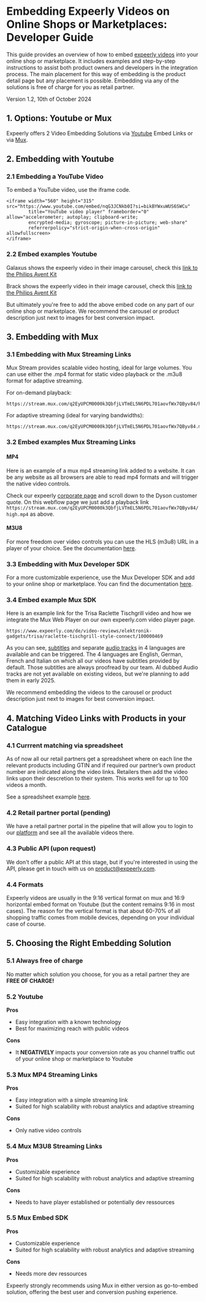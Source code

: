 # Embedding Expeerly Videos on Online Shops or Marketplaces: Developer Guide
This guide provides an overview of how to embed [expeerly videos](https://expeerly.com) into your online shop or marketplace. It includes examples and step-by-step instructions to assist both product owners and developers in the integration process. The main placement for this way of embedding is the product detail page but any placement is possible. Embedding via any of the solutions is free of charge for you as retail partner.

Version 1.2, 10th of October 2024

## 1. Options: Youtube or Mux
Expeerly offers 2 Video Embedding Solutions via [Youtube](https://www.youtube.com/) Embed Links or via [Mux](https://www.mux.com/).

## 2. Embedding with Youtube
### 2.1 Embedding a YouTube Video
To embed a YouTube video, use the iframe code.
```
<iframe width="560" height="315" src="https://www.youtube.com/embed/nqG3JCNkb0I?si=bikBYWxuWUS6SWCu" 
        title="YouTube video player" frameborder="0" allow="accelerometer; autoplay; clipboard-write; 
        encrypted-media; gyroscope; picture-in-picture; web-share" 
        referrerpolicy="strict-origin-when-cross-origin" allowfullscreen>
</iframe>
```
### 2.2 Embed examples Youtube
Galaxus shows the expeerly video in their image carousel, check this [link to the Philips Avent Kit](https://www.galaxus.ch/fr/s10/product/philips-avent-kit-de-soins-pour-bebe-soin-corporel-bebe-36358432?ip=8720689021937)

Brack shows the expeerly video in their image carousel, check this [link to the Philips Avent Kit ](https://www.brack.ch/philips-avent-baby-pflegeset-petrol-1614829)

But ultimately you're free to add the above embed code on any part of our online shop or marketplace. We recommend the carousel or product description just next to images for best conversion impact.

## 3. Embedding with Mux
### 3.1 Embedding with Mux Streaming Links
Mux Stream provides scalable video hosting, ideal for large volumes. You can use either the .mp4 format for static video playback or the .m3u8 format for adaptive streaming.

For on-demand playback: 
```
https://stream.mux.com/q2EyUPCM0000k3QbfjLVTmEL5N6PDL701aovfWx7QByv84/high.mp4
```

For adaptive streaming (ideal for varying bandwidths):
```
https://stream.mux.com/q2EyUPCM0000k3QbfjLVTmEL5N6PDL701aovfWx7QByv84.m3u8
```

### 3.2 Embed examples Mux Streaming Links
#### MP4
Here is an example of a mux mp4 streaming link added to a website. It can be any website as all browsers are able to read mp4 formats and will trigger the native video controls.

Check our expeerly [corporate page](https://www.get.expeerly.com/) and scroll down to the Dyson customer quote. On this webflow page we just add a playback link `https://stream.mux.com/q2EyUPCM0000k3QbfjLVTmEL5N6PDL701aovfWx7QByv84/high.mp4` as above.

#### M3U8
For more freedom over video controls you can use the HLS (m3u8) URL in a player of your choice. See the documentation [here](https://docs.mux.com/guides/play-your-videos#3-use-the-hls-url-in-a-player).


### 3.3 Embedding with Mux Developer SDK
For a more customizable experience, use the Mux Developer SDK and add to your online shop or marketplace. You can find the documentation [here](https://docs.mux.com/guides/mux-player-web).

### 3.4 Embed example Mux SDK
Here is an example link for the Trisa Raclette Tischgrill video and how we integrate the Mux Web Player on our own expeerly.com video player page.
```
https://www.expeerly.com/de/video-reviews/elektronik-gadgets/trisa/raclette-tischgrill-style-connect/100000469
```

As you can see, [subtitles](https://docs.mux.com/guides/add-subtitles-to-your-videos#showing-subtitles-by-default) and separate [audio tracks](https://docs.mux.com/guides/player-core-functionality#multi-track-audio-selector) in 4 languages are available and can be triggered. The 4 languages are English, German, French and Italian on which all our videos have subtitles provided by default. Those subtitles are always proofread by our team. AI dubbed Audio tracks are not yet available on existing videos, but we're planning to add them in early 2025.

We recommend embedding the videos to the carousel or product description just next to images for best conversion impact.

## 4. Matching Video Links with Products in your Catalogue
### 4.1 Currrent matching via spreadsheet
As of now all our retail partners get a spreadsheet where on each line the relevant products including GTIN and if required our partner’s own product number are indicated along the video links. Retailers then add the video links upon their descretion to their system. This works well for up to 100 videos a month.

See a spreadsheet example [here](https://docs.google.com/spreadsheets/d/1kXQ7DBHRILnurgFzuOjY3owplIlcU94W2a_1l2gwAxg/edit?usp=sharing).

### 4.2 Retail partner portal (pending)
We have a retail partner portal in the pipeline that will allow you to login to our [platform](https://app.expeerly.com) and see all the available videos there. 

### 4.3 Public API (upon request)
We don't offer a public API at this stage, but if you're interested in using the API, please get in touch with us on [product@expeerly.com](mailto:product@expeerly.com).

### 4.4 Formats
Expeerly videos are usually in the 9:16 vertical format on mux and 16:9 horizontal embed format on Youtube (but the content remains 9:16 in most cases). The reason for the vertical format is that about 60-70% of all shopping traffic comes from mobile devices, depending on your individual case of course.

## 5. Choosing the Right Embedding Solution
### 5.1 Always free of charge
No matter which solution you choose, for you as a retail partner they are **FREE OF CHARGE!**

### 5.2 Youtube
**Pros**
- Easy integration with a known technology
- Best for maximizing reach with public videos
  
**Cons**
- It **NEGATIVELY** impacts your conversion rate as you channel traffic out of your online shop or marketplace to Youtube

### 5.3 Mux MP4 Streaming Links
**Pros**
- Easy integration with a simple streaming link
- Suited for high scalability with robust analytics and adaptive streaming
  
**Cons**
- Only native video controls

### 5.4 Mux M3U8 Streaming Links
**Pros**
- Customizable experience
- Suited for high scalability with robust analytics and adaptive streaming
  
**Cons**
- Needs to have player established or potentially dev ressources

### 5.5 Mux Embed SDK
**Pros**
- Customizable experience
- Suited for high scalability with robust analytics and adaptive streaming
  
**Cons**
- Needs more dev ressources

Expeerly strongly recommends using Mux in either version as go-to-embed solution, offering the best user and conversion pushing experience.

